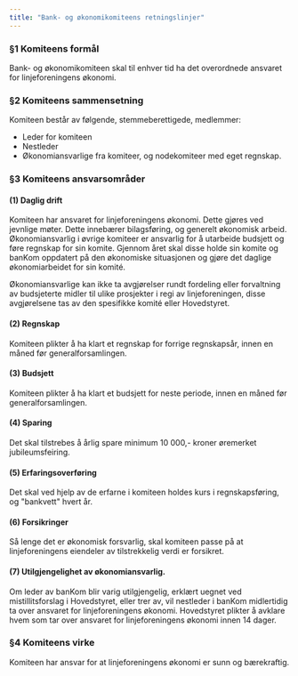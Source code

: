```yaml
---
title: "Bank- og økonomikomiteens retningslinjer"
---
```


### §1 Komiteens formål

Bank- og økonomikomiteen skal til enhver tid ha det overordnede ansvaret for linjeforeningens økonomi.  

### §2 Komiteens sammensetning

Komiteen består av følgende, stemmeberettigede, medlemmer: 

* Leder for komiteen
* Nestleder
* Økonomiansvarlige fra komiteer, og nodekomiteer med eget regnskap.

### §3 Komiteens ansvarsområder

#### (1) Daglig drift  
Komiteen har ansvaret for linjeforeningens økonomi. Dette gjøres ved jevnlige møter.  Dette innebærer bilagsføring, og generelt økonomisk arbeid. Økonomiansvarlig i øvrige komiteer er ansvarlig for å utarbeide budsjett og føre regnskap for sin komite. Gjennom året skal disse holde sin komite og banKom oppdatert på den økonomiske situasjonen og gjøre det daglige økonomiarbeidet for sin komité.

Økonomiansvarlige kan ikke ta avgjørelser rundt fordeling eller forvaltning av
budsjeterte midler til ulike prosjekter i regi av linjeforeningen, disse avgjørelsene tas av den spesifikke komité eller Hovedstyret.

#### (2) Regnskap
Komiteen plikter å ha klart et regnskap for forrige regnskapsår, innen en måned før generalforsamlingen.

#### (3) Budsjett
Komiteen plikter å ha klart et budsjett for neste periode, innen en måned før generalforsamlingen. 

#### (4) Sparing
Det skal tilstrebes å årlig spare minimum 10 000,- kroner øremerket jubileumsfeiring.

#### (5) Erfaringsoverføring
Det skal ved hjelp av de erfarne i komiteen holdes kurs i regnskapsføring, og "bankvett" hvert år. 

#### (6) Forsikringer
Så lenge det er økonomisk forsvarlig, skal komiteen passe på at  linjeforeningens eiendeler av tilstrekkelig verdi er forsikret. 

#### (7) Utilgjengelighet av økonomiansvarlig.
Om leder av banKom blir varig utilgjengelig, erklært uegnet ved mistillitsforslag i
Hovedstyret, eller trer av, vil nestleder i banKom midlertidig ta over ansvaret for
linjeforeningens økonomi. Hovedstyret plikter å avklare hvem som tar over ansvaret for linjeforeningens økonomi innen 14 dager.

### §4 Komiteens virke

Komiteen har ansvar for at linjeforeningens økonomi er sunn og bærekraftig.